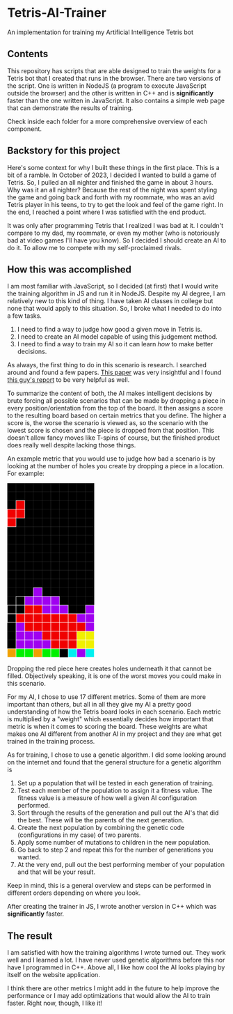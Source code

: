 # Tetris-AI-Trainer
An implementation for training my Artificial Intelligence Tetris bot

## Contents
This repository has scripts that are able designed to train the weights for a Tetris bot that I created that runs in the browser.
There are two versions of the script.
One is written in NodeJS (a program to execute JavaScript outside the browser) and the other is written in C++ and is
**significantly** faster than the one written in JavaScript.
It also contains a simple web page that can demonstrate the results of training.

Check inside each folder for a more comprehensive overview of each component.

## Backstory for this project
Here's some context for why I built these things in the first place. This is a bit of a ramble.
In October of 2023, I decided I wanted to build a game of Tetris.
So, I pulled an all nighter and finished the game in about 3 hours.
Why was it an all nighter? Because the rest of the night was spent styling the game and going back and forth with my roommate, who was an
avid Tetris player in his teens, to try to get the look and feel of the game right. In the end, I reached a point where I was
satisfied with the end product.

It was only after programming Tetris that I realized I was bad at it. I couldn't compare to my dad, my roommate, or even my mother (who
is notoriously bad at video games I'll have you know).
So I decided I should create an AI to do it. To allow me to compete with my self-proclaimed rivals.

## How this was accomplished
I am most familiar with JavaScript, so I decided (at first) that I would write the training algorithm in JS and run it in NodeJS.
Despite my AI degree, I am relatively new to this kind of thing. I have taken AI classes in college but none that would apply to this situation. So, I broke what I
needed to do into a few tasks.
1) I need to find a way to judge how good a given move in Tetris is.
2) I need to create an AI model capable of using this judgement method.
3) I need to find a way to train my AI so it can learn _how_ to make better decisions.

As always, the first thing to do in this scenario is research. I searched around and found a few papers. [This paper](https://kth.diva-portal.org/smash/get/diva2:815662/FULLTEXT01.pdf)
was very insightful and I found [this guy's report](https://codemyroad.wordpress.com/2013/04/14/tetris-ai-the-near-perfect-player/#:~:text=The%20score%20for%20each%20move,to%20either%20minimize%20or%20maximize.)
to be very helpful as well.

To summarize the content of both, the AI makes intelligent decisions by brute forcing all possible scenarios that can be made by dropping
a piece in every position/orientation from the top of the board. It then assigns a score to the resulting board based on certain
metrics that you define. The higher a score is, the worse the scenario is viewed as, so the scenario with the lowest score
is chosen and the piece is dropped from that position. This doesn't allow fancy moves like T-spins of course, but the finished product
does really well despite lacking those things.

An example metric that you would use to judge how bad a scenario is by looking at the number of holes you create by dropping a piece
in a location. For example:

<img src="/readmeImages/tetrisBad.png" style="width: 200px;" alt="Example of a bad move in Tetris. Notice how there are holes created by the piece dropped here"></img>

Dropping the red piece here creates holes underneath it that cannot be filled. Objectively speaking, it is one of the worst moves you could make
in this scenario.

For my AI, I chose to use 17 different metrics. Some of them are more important than others, but all in all they give my AI a pretty good
understanding of how the Tetris board looks in each scenario. Each metric is multiplied by a "weight" which essentially decides how
important that metric is when it comes to scoring the board. These weights are what makes one AI different from another AI in my project and
they are what get trained in the training process.

As for training, I chose to use a genetic algorithm. I did some looking around on the internet and found that the general structure for
a genetic algorithm is
1) Set up a population that will be tested in each generation of training.
2) Test each member of the population to assign it a fitness value. The fitness value is a measure of how well a given AI configuration performed.
3) Sort through the results of the generation and pull out the AI's that did the best. These will be the parents of the next generation.
4) Create the next population by combining the genetic code (configurations in my case) of two parents.
5) Apply some number of mutations to children in the new population.
6) Go back to step 2 and repeat this for the number of generations you wanted.
7) At the very end, pull out the best performing member of your population and that will be your result.

Keep in mind, this is a general overview and steps can be performed in different orders depending on where you look.

After creating the trainer in JS, I wrote another version in C++ which was **significantly** faster.

## The result
I am satisfied with how the training algorithms I wrote turned out. They work well and I learned a lot. I have never used genetic
algorithms before this nor have I programmed in C++. Above all, I like how cool the AI looks playing by itself on the website application.

I think there are other metrics I might add in the future to help improve the performance or I may  add optimizations that would allow
the AI to train faster. Right now, though, I like it!
